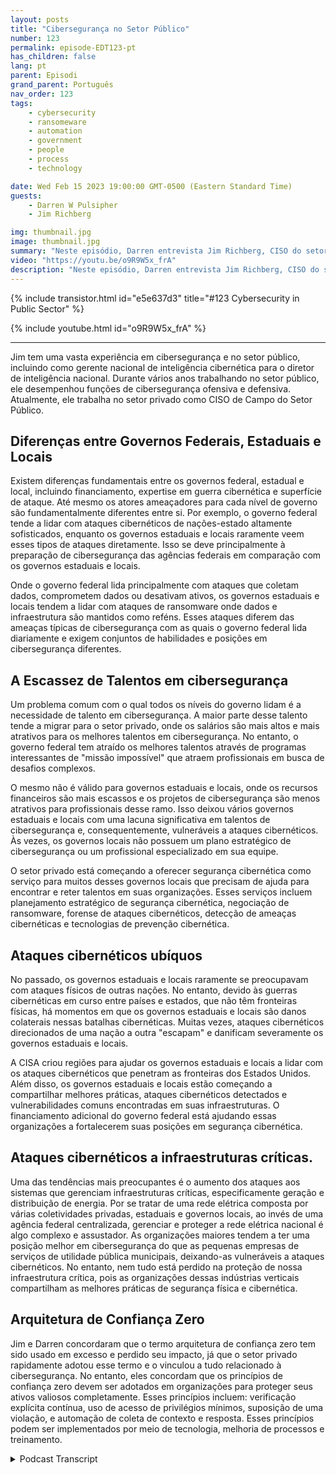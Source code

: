 ```yaml
---
layout: posts
title: "Cibersegurança no Setor Público"
number: 123
permalink: episode-EDT123-pt
has_children: false
lang: pt
parent: Episodi
grand_parent: Português
nav_order: 123
tags:
    - cybersecurity
    - ransomeware
    - automation
    - government
    - people
    - process
    - technology

date: Wed Feb 15 2023 19:00:00 GMT-0500 (Eastern Standard Time)
guests:
    - Darren W Pulsipher
    - Jim Richberg

img: thumbnail.jpg
image: thumbnail.jpg
summary: "Neste episódio, Darren entrevista Jim Richberg, CISO do setor público da Forinet, discutindo as diferenças na cibersegurança no setor público. O governo federal é muito diferente dos governos estaduais e locais em relação à cibersegurança e suas abordagens."
video: "https://youtu.be/o9R9W5x_frA"
description: "Neste episódio, Darren entrevista Jim Richberg, CISO do setor público da Forinet, discutindo as diferenças na cibersegurança no setor público. O governo federal é muito diferente dos governos estaduais e locais em relação à cibersegurança e suas abordagens."
---
```


<div>
{% include transistor.html id="e5e637d3" title="#123 Cybersecurity in Public Sector" %}

{% include youtube.html id="o9R9W5x_frA" %}
</div>

---

Jim tem uma vasta experiência em cibersegurança e no setor público, incluindo como gerente nacional de inteligência cibernética para o diretor de inteligência nacional. Durante vários anos trabalhando no setor público, ele desempenhou funções de cibersegurança ofensiva e defensiva. Atualmente, ele trabalha no setor privado como CISO de Campo do Setor Público.

## Diferenças entre Governos Federais, Estaduais e Locais

Existem diferenças fundamentais entre os governos federal, estadual e local, incluindo financiamento, expertise em guerra cibernética e superfície de ataque. Até mesmo os atores ameaçadores para cada nível de governo são fundamentalmente diferentes entre si. Por exemplo, o governo federal tende a lidar com ataques cibernéticos de nações-estado altamente sofisticados, enquanto os governos estaduais e locais raramente veem esses tipos de ataques diretamente. Isso se deve principalmente à preparação de cibersegurança das agências federais em comparação com os governos estaduais e locais.

Onde o governo federal lida principalmente com ataques que coletam dados, comprometem dados ou desativam ativos, os governos estaduais e locais tendem a lidar com ataques de ransomware onde dados e infraestrutura são mantidos como reféns. Esses ataques diferem das ameaças típicas de cibersegurança com as quais o governo federal lida diariamente e exigem conjuntos de habilidades e posições em cibersegurança diferentes.

## A Escassez de Talentos em cibersegurança

Um problema comum com o qual todos os níveis do governo lidam é a necessidade de talento em cibersegurança. A maior parte desse talento tende a migrar para o setor privado, onde os salários são mais altos e mais atrativos para os melhores talentos em cibersegurança. No entanto, o governo federal tem atraído os melhores talentos através de programas interessantes de "missão impossível" que atraem profissionais em busca de desafios complexos.

O mesmo não é válido para governos estaduais e locais, onde os recursos financeiros são mais escassos e os projetos de cibersegurança são menos atrativos para profissionais desse ramo. Isso deixou vários governos estaduais e locais com uma lacuna significativa em talentos de cibersegurança e, consequentemente, vulneráveis a ataques cibernéticos. Às vezes, os governos locais não possuem um plano estratégico de cibersegurança ou um profissional especializado em sua equipe.

O setor privado está começando a oferecer segurança cibernética como serviço para muitos desses governos locais que precisam de ajuda para encontrar e reter talentos em suas organizações. Esses serviços incluem planejamento estratégico de segurança cibernética, negociação de ransomware, forense de ataques cibernéticos, detecção de ameaças cibernéticas e tecnologias de prevenção cibernética.

## Ataques cibernéticos ubíquos

No passado, os governos estaduais e locais raramente se preocupavam com ataques físicos de outras nações. No entanto, devido às guerras cibernéticas em curso entre países e estados, que não têm fronteiras físicas, há momentos em que os governos estaduais e locais são danos colaterais nessas batalhas cibernéticas. Muitas vezes, ataques cibernéticos direcionados de uma nação a outra "escapam" e danificam severamente os governos estaduais e locais.

A CISA criou regiões para ajudar os governos estaduais e locais a lidar com os ataques cibernéticos que penetram as fronteiras dos Estados Unidos. Além disso, os governos estaduais e locais estão começando a compartilhar melhores práticas, ataques cibernéticos detectados e vulnerabilidades comuns encontradas em suas infraestruturas. O financiamento adicional do governo federal está ajudando essas organizações a fortalecerem suas posições em segurança cibernética.

## Ataques cibernéticos a infraestruturas críticas.

Uma das tendências mais preocupantes é o aumento dos ataques aos sistemas que gerenciam infraestruturas críticas, especificamente geração e distribuição de energia. Por se tratar de uma rede elétrica composta por várias coletividades privadas, estaduais e governos locais, ao invés de uma agência federal centralizada, gerenciar e proteger a rede elétrica nacional é algo complexo e assustador. As organizações maiores tendem a ter uma posição melhor em cibersegurança do que as pequenas empresas de serviços de utilidade pública municipais, deixando-as vulneráveis a ataques cibernéticos. No entanto, nem tudo está perdido na proteção de nossa infraestrutura crítica, pois as organizações dessas indústrias verticais compartilham as melhores práticas de segurança física e cibernética.

## Arquitetura de Confiança Zero

Jim e Darren concordaram que o termo arquitetura de confiança zero tem sido usado em excesso e perdido seu impacto, já que o setor privado rapidamente adotou esse termo e o vinculou a tudo relacionado à cibersegurança. No entanto, eles concordam que os princípios de confiança zero devem ser adotados em organizações para proteger seus ativos valiosos completamente. Esses princípios incluem: verificação explícita contínua, uso de acesso de privilégios mínimos, suposição de uma violação, e automação de coleta de contexto e resposta. Esses princípios podem ser implementados por meio de tecnologia, melhoria de processos e treinamento.



<details>
<summary> Podcast Transcript </summary>

<p></p>

</details>
